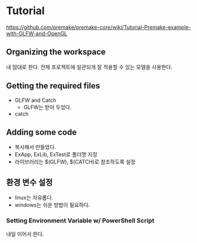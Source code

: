 
# Tutorial 

https://github.com/premake/premake-core/wiki/Tutorial-Premake-example-with-GLFW-and-OpenGL

## Organizing the workspace

내 맘대로 한다. 전체 프로젝트에 일관되게 잘 적용할 수 있는 모델을 사용한다. 

## Getting the required files

- GLFW and Catch 
  - GLFW는 받아 두었다. 
- catch 


## Adding some code

- 복사해서 만들었다. 
- ExApp, ExLib, ExTest로 폴더명 지정
- 라이브러리는 $(GLFW), $(CATCH)로 참조하도록 설정 


## 환경 변수 설정 

- linux는 자유롭다. 
- windows는 쉬운 방법이 필요하다. 


### Setting Environment Variable w/ PowerShell Script 

내일 이어서 한다. 


